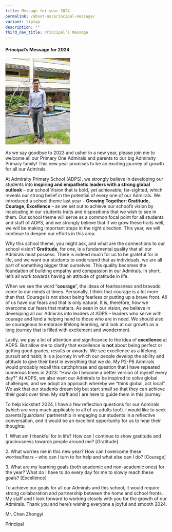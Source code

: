 ```yaml
---
title: Message for year 2024
permalink: /about-us/principal-message/
variant: tiptap
description: ""
third_nav_title: Principal’s Message
---
```

<h4><strong>Principal’s Message for 2024</strong></h4><p></p><div class="isomer-image-wrapper"><img style="width: 40%;" height="auto" width="100%" alt="Principal" src="/images/20221213_105903.jpg"></div><p>As we say goodbye to 2023 and usher in a new year, please join me to welcome all our Primary One Admirals and parents to our big Admiralty Primary family! This new year promises to be an exciting journey of growth for all our Admirals.</p><p>At Admiralty Primary School (ADPS), we strongly believe in developing our students into<strong> inspiring and empathetic leaders with a strong global outlook</strong> – our school Vision that is bold, yet achievable; far-sighted, which reveals our strong belief in the potential of every one of our Admirals. We introduced a school theme last year – <strong>Growing Together: Gratitude, Courage, Excellence</strong> – as we set out to achieve our school’s vision by inculcating in our students traits and dispositions that we wish to see in them. Our school theme will serve as a common focal point for all students and staff of ADPS, and we strongly believe that if we grow these traits well, we will be making important steps in the right direction. This year, we will continue to deepen our efforts in this area.</p><p>Why this school theme, you might ask, and what are the connections to our school vision? <strong>Gratitude</strong>, for one, is a fundamental quality that all our Admirals must possess. There is indeed much for us to be grateful for in life, and we want our students to understand that as individuals, we are all part of something bigger than ourselves. This quality becomes the foundation of building empathy and compassion in our Admirals. In short, let’s all work towards having an attitude of gratitude in life.</p><p>When we see the word “<strong>courage</strong>”, the ideas of fearlessness and bravado come to our minds at times. Personally, I think that courage is a lot more than that. Courage is not about being fearless or putting up a brave front. All of us have our fears and that is only natural. It is, therefore, how we overcome our fears that matters. As seen in our vision, we believe in developing all our Admirals into leaders at ADPS – leaders who serve with courage and lend a helping hand to those who are in need. We should also be courageous to embrace lifelong learning, and look at our growth as a long journey that is filled with excitement and wonderment.</p><p>Lastly, we pay a lot of attention and significance to the idea of <strong>excellence</strong> at ADPS. But allow me to clarify that excellence is <strong>not</strong> about being perfect or getting good grades, results or awards. We see excellence as a lifelong pursuit and habit; it is a journey in which our people develop the ability and attitude to give their best in everything that we do. My P2-P6 Admirals would probably recall this catchphrase and question that I have repeated numerous times in 2023: “How do I become a better version of myself every day?” At ADPS, we also want our Admirals to be inspired to solve global challenges, and we adopt an approach whereby we “think global, act local”. We ask that our students dream big but start small so that they can achieve their goals over time. My staff and I are here to guide them in this journey.</p><p>To help kickstart 2024, I have a few reflection questions for our Admirals (which are very much applicable to all of us adults too!). I would like to seek parents’/guardians’ partnership in engaging our students in a reflective conversation, and it would be an excellent opportunity for us to hear their thoughts:</p><p>1. What am I thankful for in life? How can I continue to show gratitude and graciousness towards people around me? [Gratitude]</p><p>2. What worries me in this new year? How can I overcome these worries/fears – who can I turn to for help and what else can I do? [Courage]</p><p>3. What are my learning goals (both academic and non-academic ones) for the year? What do I have to do every day for me to slowly reach these goals? [Excellence]</p><p></p><p>To achieve our goals for all our Admirals and this school, it would require strong collaboration and partnership between the home and school fronts. My staff and I look forward to working closely with you for the growth of our Admirals. Thank you and here’s wishing everyone a joyful and smooth 2024.</p><p>Mr. Chen Zhongyi</p><p>Principal</p><p></p>